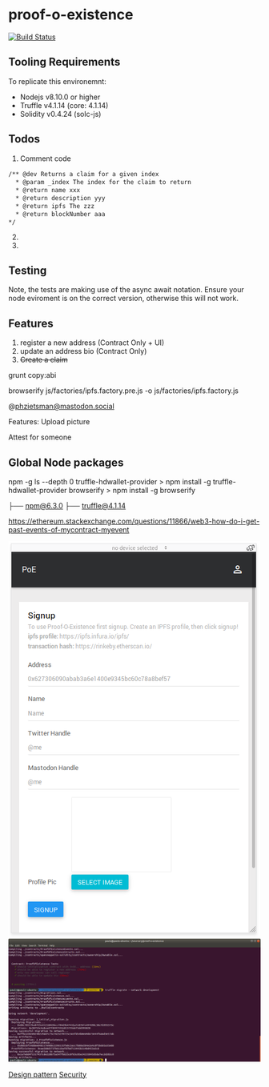 # proof-o-existence
[![Build Status](https://travis-ci.org/phzietsman/proof-o-existence.svg?branch=master)](https://travis-ci.org/phzietsman/proof-o-existence)

## Tooling Requirements
To replicate this environemnt:
* Nodejs v8.10.0 or higher
* Truffle v4.1.14 (core: 4.1.14)
* Solidity v0.4.24 (solc-js)

## Todos
1. Comment code
  ```
  /** @dev Returns a claim for a given index
    * @param _index The index for the claim to return
    * @return name xxx
    * @return description yyy
    * @return ipfs The zzz
    * @return blockNumber aaa
  */
  ```
2. 
2.


## Testing
Note, the tests are making use of the async await notation. Ensure your node eviroment is on the correct version, otherwise this will not work.


## Features
1. register a new address (Contract Only + UI)
1. update an address bio (Contract Only)
1. ~~Create a claim~~

grunt copy:abi

browserify js/factories/ipfs.factory.pre.js -o js/factories/ipfs.factory.js

@phzietsman@mastodon.social


Features:
Upload picture

Attest for someone

## Global Node packages
npm -g ls --depth 0
truffle-hdwallet-provider > npm install -g truffle-hdwallet-provider
browserify > npm install -g browserify

├── npm@6.3.0
├── truffle@4.1.14


https://ethereum.stackexchange.com/questions/11866/web3-how-do-i-get-past-events-of-mycontract-myevent



![execute](./README/signup.png?raw=true)
![execute](./README/proof_of_contract.png?raw=true)


[Design pattern](README/design_pattern_desicions.md)
[Security](README/avoiding_common_attacks.md)